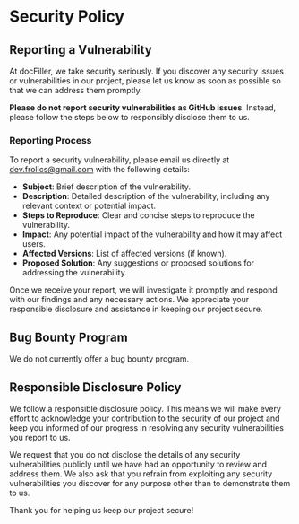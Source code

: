 # Security Policy

## Reporting a Vulnerability

At docFiller, we take security seriously. If you discover any security issues or vulnerabilities in our project, please let us know as soon as possible so that we can address them promptly.

**Please do not report security vulnerabilities as GitHub issues**. Instead, please follow the steps below to responsibly disclose them to us.

### Reporting Process

To report a security vulnerability, please email us directly at [dev.frolics@gmail.com](mailto:dev.frolics@gmail.com) with the following details:

- **Subject**: Brief description of the vulnerability.
- **Description**: Detailed description of the vulnerability, including any relevant context or potential impact.
- **Steps to Reproduce**: Clear and concise steps to reproduce the vulnerability.
- **Impact**: Any potential impact of the vulnerability and how it may affect users.
- **Affected Versions**: List of affected versions (if known).
- **Proposed Solution**: Any suggestions or proposed solutions for addressing the vulnerability.

Once we receive your report, we will investigate it promptly and respond with our findings and any necessary actions. We appreciate your responsible disclosure and assistance in keeping our project secure.

## Bug Bounty Program

We do not currently offer a bug bounty program.

## Responsible Disclosure Policy

We follow a responsible disclosure policy. This means we will make every effort to acknowledge your contribution to the security of our project and keep you informed of our progress in resolving any security vulnerabilities you report to us.

We request that you do not disclose the details of any security vulnerabilities publicly until we have had an opportunity to review and address them. We also ask that you refrain from exploiting any security vulnerabilities you discover for any purpose other than to demonstrate them to us.

Thank you for helping us keep our project secure!
